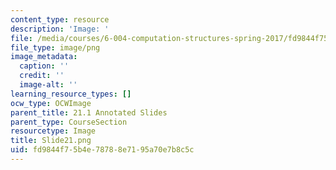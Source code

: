 ```yaml
---
content_type: resource
description: 'Image: '
file: /media/courses/6-004-computation-structures-spring-2017/fd9844f75b4e78788e7195a70e7b8c5c_Slide21.png
file_type: image/png
image_metadata:
  caption: ''
  credit: ''
  image-alt: ''
learning_resource_types: []
ocw_type: OCWImage
parent_title: 21.1 Annotated Slides
parent_type: CourseSection
resourcetype: Image
title: Slide21.png
uid: fd9844f7-5b4e-7878-8e71-95a70e7b8c5c
---
```

